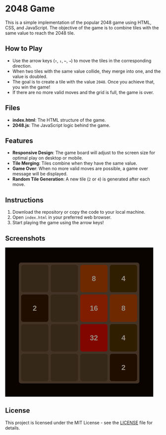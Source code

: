 # 2048 Game

This is a simple implementation of the popular 2048 game using HTML, CSS, and JavaScript. The objective of the game is to combine tiles with the same value to reach the 2048 tile.

## How to Play

- Use the arrow keys (`↑`, `↓`, `←`, `→`) to move the tiles in the corresponding direction.
- When two tiles with the same value collide, they merge into one, and the value is doubled.
- The goal is to create a tile with the value `2048`. Once you achieve that, you win the game!
- If there are no more valid moves and the grid is full, the game is over.

## Files

- **index.html**: The HTML structure of the game.
- **2048.js**: The JavaScript logic behind the game.

## Features

- **Responsive Design**: The game board will adjust to the screen size for optimal play on desktop or mobile.
- **Tile Merging**: Tiles combine when they have the same value.
- **Game Over**: When no more valid moves are possible, a game over message will be displayed.
- **Random Tile Generation**: A new tile (`2` or `4`) is generated after each move.

## Instructions

1. Download the repository or copy the code to your local machine.
2. Open `index.html` in your preferred web browser.
3. Start playing the game using the arrow keys!

## Screenshots

![alt text](image.png)

## License

This project is licensed under the MIT License - see the [LICENSE](LICENSE) file for details.
